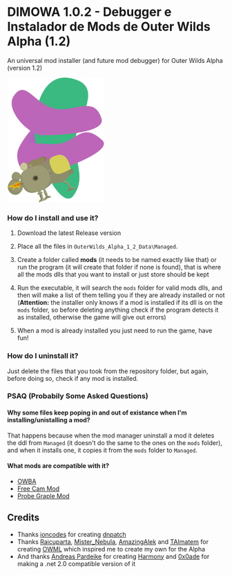# DIMOWA 1.0.2 - Debugger e Instalador de Mods de Outer Wilds Alpha (1.2)

An universal mod installer (and future mod debugger) for Outer Wilds Alpha (version 1.2)

<img src="https://github.com/ShoosGun/DIMOWA/blob/main/Icon%20and%20other%20images/DIMOWA_icon.png"  width="224" height = "289" >


### How do I install and use it?

1. Download the latest Release version

2. Place all the files in `OuterWilds_Alpha_1_2_Data\Managed`.

3. Create a folder called **mods** (it needs to be named exactly like that) or run the program (it will create that folder if none is found), that is where all the mods dlls that you want to install or just store should be kept

4. Run the executable, it will search the `mods` folder for valid mods dlls, and then will make a list of them telling you if they are already installed or not (**Attention:** the installer only knows if a mod is installed if its dll is on the `mods` folder, so before deleting anything check if the program detects it as installed, otherwise the game will give out errors) 

5. When a mod is already installed you just need to run the game, have fun! 

### How do I uninstall it?

Just delete the files that you took from the repository folder, but again, before doing so, check if any mod is installed.

### PSAQ (Probabily Some Asked Questions)

#### Why some files keep poping in and out of existance when I'm installing/unistalling a mod?

That happens because when the mod manager uninstall a mod it deletes the ddl from `Managed` (it doesn't do the same to the ones on the `mods` folder), and when it installs one, it copies it from the `mods` folder to `Managed`.


#### What mods are compatible with it?

* [OWBA](https://github.com/ShoosGun/OWBA)
* [Free Cam Mod](https://github.com/ShoosGun/FreeCamMod)
* [Probe Graple Mod](https://github.com/ShoosGun/ProbeGrapleMod)

## Credits
  - Thanks [ioncodes](https://github.com/ioncodes) for creating [dnpatch](https://github.com/ioncodes/dnpatch)
  - Thanks [Raicuparta](https://github.com/Raicuparta), [Mister_Nebula](https://github.com/misternebula), [AmazingAlek](https://github.com/amazingalek) and [TAImatem](https://github.com/TAImatem) for creating [OWML](https://github.com/amazingalek/owml) which inspired me to create my own for the Alpha
  - And thanks [Andreas Pardeike](https://github.com/pardeike/) for creating [Harmony](https://github.com/pardeike/Harmony) and [0x0ade](https://github.com/0x0ade) for making a .net 2.0 compatible version of it
  

